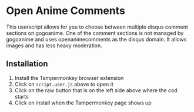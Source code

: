 # Open Anime Comments
This userscript allows for you to choose between multiple disqus comment sections on gogoanime.
One of the comment sections is not managed by gogoanime and uses openanimecomments as the disqus domain. It allows images and has less heavy moderation.

## Installation
1. Install the Tampermonkey browser extension
2. Click on `script.user.js` above to open it
3. Click on the raw button that is on the left side above where the cod starts
4. Click on install when the Tampermonkey page shows up